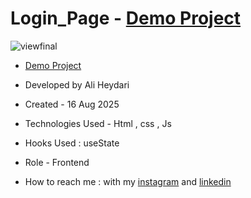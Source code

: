 # Login_Page - [Demo Project](https://aliheydarii.github.io/Login_Page/)

![viewfinal](https://github.com/user-attachments/assets/f46be67d-95ea-4641-aef3-4499c0e9328f)

- [Demo Project](https://aliheydarii.github.io/Login_Page/)

- Developed by Ali Heydari

- Created - 16 Aug 2025

- Technologies Used - Html , css , Js

- Hooks Used : useState 

- Role - Frontend

- How to reach me : with my [instagram](https://www.instagram.com/alifront_com/) and [linkedin](https://www.linkedin.com/in/ali-heydari-3567b2191/)
